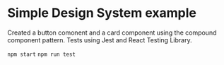 # Simple Design System example
Created a button comonent and a card component using the compound component pattern. 
Tests using Jest and React Testing Library.

`npm start`
`npm run test`
